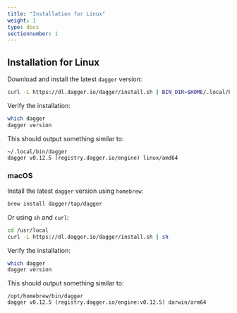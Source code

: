 ```yaml
---
title: "Installation for Linux"
weight: 1
type: docs
sectionnumber: 1
---
```


## Installation for Linux

Download and install the latest `dagger` version:

```bash
curl -L https://dl.dagger.io/dagger/install.sh | BIN_DIR=$HOME/.local/bin sh
```

Verify the installation:

```bash
which dagger
dagger version
```

This should output something similar to:

```
~/.local/bin/dagger
dagger v0.12.5 (registry.dagger.io/engine) linux/amd64
```


### macOS

Install the latest `dagger` version using `homebrew`:

```bash
brew install dagger/tap/dagger
```

Or using `sh` and `curl`:

```bash
cd /usr/local
curl -L https://dl.dagger.io/dagger/install.sh | sh
```

Verify the installation:

```bash
which dagger
dagger version
```

This should output something similar to:

```
/opt/homebrew/bin/dagger
dagger v0.12.5 (registry.dagger.io/engine:v0.12.5) darwin/arm64
```

